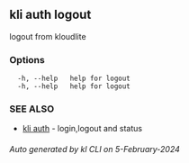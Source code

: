 ## kli auth logout

logout from kloudlite



### Options

```
  -h, --help   help for logout
  -h, --help   help for logout
```

### SEE ALSO

* [kli auth](kli_auth.md)  - login,logout and status

###### Auto generated by kl CLI on 5-February-2024
